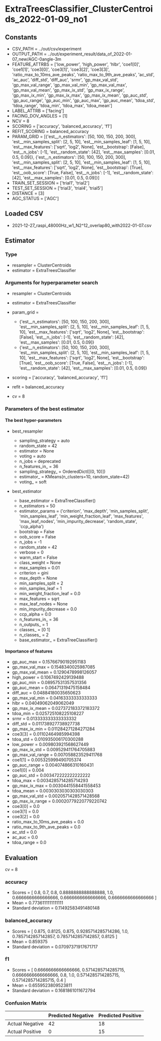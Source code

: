 # ExtraTreesClassifier_ClusterCentroids_2022-01-09_no1
## Constants
- CSV_PATH = ../out/csv/experiment
- OUTPUT_PATH = ../out/experiment_result/data_of_2022-01-07_new/AGC-0angle-3m
- FEATURE_ATTRBS = ['low_power', 'high_power', 'hlbr', 'coe1[0]', 'coe1[1]', 'coe3[0]', 'coe3[1]', 'coe3[2]', 'coe3[3]', 'ratio_max_to_10ms_ave_peaks', 'ratio_max_to_9th_ave_peaks', 'ac_std', 'ac_auc', 'diff_std', 'diff_auc', 'srmr', 'gp_max_val_std', 'gp_max_val_range', 'gp_max_val_min', 'gp_max_val_max', 'gp_max_val_mean', 'gp_max_ix_std', 'gp_max_ix_range', 'gp_max_ix_min', 'gp_max_ix_max', 'gp_max_ix_mean', 'gp_auc_std', 'gp_auc_range', 'gp_auc_min', 'gp_auc_max', 'gp_auc_mean', 'tdoa_std', 'tdoa_range', 'tdoa_min', 'tdoa_max', 'tdoa_mean']
- LABEL_ATTRB = ['facing']
- FACING_DOV_ANGLES = [1]
- NCV = 8
- SCORING = ['accuracy', 'balanced_accuracy', 'f1']
- REFIT_SCORING = balanced_accuracy
- PARAM_GRID = [{'est__n_estimators': [50, 100, 150, 200, 300], 'est__min_samples_split': [2, 5, 10], 'est__min_samples_leaf': [1, 5, 10], 'est__max_features': ['sqrt', 'log2', None], 'est__bootstrap': [False], 'est__n_jobs': [-1], 'est__random_state': [42], 'est__max_samples': [0.01, 0.5, 0.09]}, {'est__n_estimators': [50, 100, 150, 200, 300], 'est__min_samples_split': [2, 5, 10], 'est__min_samples_leaf': [1, 5, 10], 'est__max_features': ['sqrt', 'log2', None], 'est__bootstrap': [True], 'est__oob_score': [True, False], 'est__n_jobs': [-1], 'est__random_state': [42], 'est__max_samples': [0.01, 0.5, 0.09]}]
- TRAIN_SET_SESSION = ['trial1', 'trial2']
- TEST_SET_SESSION = ['trial3', 'trial4', 'trial5']
- DISTANCE = [3]
- AGC_STATUS = ['AGC']

## Loaded CSV
- 2021-12-27_raspi_48000Hz_w1_N2^12_overlap80_with2022-01-07.csv

## Estimator
### Type
- resampler = ClusterCentroids
- estimator = ExtraTreesClassifier

### Arguments for hyperparameter search
- resampler = ClusterCentroids
- estimator = ExtraTreesClassifier
- param_grid = 
	- {'est__n_estimators': [50, 100, 150, 200, 300], 'est__min_samples_split': [2, 5, 10], 'est__min_samples_leaf': [1, 5, 10], 'est__max_features': ['sqrt', 'log2', None], 'est__bootstrap': [False], 'est__n_jobs': [-1], 'est__random_state': [42], 'est__max_samples': [0.01, 0.5, 0.09]}
	- {'est__n_estimators': [50, 100, 150, 200, 300], 'est__min_samples_split': [2, 5, 10], 'est__min_samples_leaf': [1, 5, 10], 'est__max_features': ['sqrt', 'log2', None], 'est__bootstrap': [True], 'est__oob_score': [True, False], 'est__n_jobs': [-1], 'est__random_state': [42], 'est__max_samples': [0.01, 0.5, 0.09]}

- scoring = ['accuracy', 'balanced_accuracy', 'f1']
- refit = balanced_accuracy
- cv = 8

### Parameters of the best estimator
#### The best hyper-parameters
- best_resampler
	- sampling_strategy = auto
	- random_state = 42
	- estimator = None
	- voting = auto
	- n_jobs = deprecated
	- n_features_in_ = 36
	- sampling_strategy_ = OrderedDict([(0, 10)])
	- estimator_ = KMeans(n_clusters=10, random_state=42)
	- voting_ = soft

- best_estimator
	- base_estimator = ExtraTreeClassifier()
	- n_estimators = 50
	- estimator_params = ('criterion', 'max_depth', 'min_samples_split', 'min_samples_leaf', 'min_weight_fraction_leaf', 'max_features', 'max_leaf_nodes', 'min_impurity_decrease', 'random_state', 'ccp_alpha')
	- bootstrap = False
	- oob_score = False
	- n_jobs = -1
	- random_state = 42
	- verbose = 0
	- warm_start = False
	- class_weight = None
	- max_samples = 0.01
	- criterion = gini
	- max_depth = None
	- min_samples_split = 2
	- min_samples_leaf = 1
	- min_weight_fraction_leaf = 0.0
	- max_features = sqrt
	- max_leaf_nodes = None
	- min_impurity_decrease = 0.0
	- ccp_alpha = 0.0
	- n_features_in_ = 36
	- n_outputs_ = 1
	- classes_ = [0 1]
	- n_classes_ = 2
	- base_estimator_ = ExtraTreeClassifier()

#### Importance of features
- gp_auc_max = 0.15766790192951183
- gp_max_val_max = 0.1548340025987085
- gp_max_val_mean = 0.1290478998126057
- high_power = 0.1067492429139488
- gp_auc_min = 0.08957531357531356
- gp_auc_mean = 0.06471319475158484
- diff_auc = 0.04884180035650623
- gp_max_val_min = 0.04163333333333333
- hlbr = 0.04049062049062049
- gp_max_ix_mean = 0.027372183372183372
- tdoa_min = 0.025725108225108227
- srmr = 0.013333333333333332
- diff_std = 0.011738927738927738
- gp_max_ix_min = 0.011284271284271284
- coe3[3] = 0.01102464985994398
- tdoa_std = 0.010935006170300288
- low_power = 0.009803921568627449
- gp_max_ix_std = 0.009529411764705883
- gp_max_val_range = 0.007058823529411768
- coe1[1] = 0.005325999490705374
- gp_auc_range = 0.004074866310160431
- coe1[0] = 0.004
- gp_auc_std = 0.003472222222222222
- tdoa_max = 0.0034285714285714293
- gp_max_ix_max = 0.0030441558441558453
- tdoa_mean = 0.0030303030303030303
- gp_max_val_std = 0.0020571428571428568
- gp_max_ix_range = 0.00020779220779220742
- coe3[0] = 0.0
- coe3[1] = 0.0
- coe3[2] = 0.0
- ratio_max_to_10ms_ave_peaks = 0.0
- ratio_max_to_9th_ave_peaks = 0.0
- ac_std = 0.0
- ac_auc = 0.0
- tdoa_range = 0.0

## Evaluation
cv = 8
### accuracy
- Scores = [ 0.8, 0.7, 0.8, 0.8888888888888888, 1.0, 0.6666666666666666, 0.6666666666666666, 0.6666666666666666 ]
- Mean = 0.7736111111111111
- Standard deviation = 0.11492583491480148

### balanced_accuracy
- Scores = [ 0.875, 0.8125, 0.875, 0.9285714285714286, 1.0, 0.7857142857142857, 0.7857142857142857, 0.8125 ]
- Mean = 0.859375
- Standard deviation = 0.07097371917671717

### f1
- Scores = [ 0.6666666666666666, 0.5714285714285715, 0.6666666666666666, 0.8, 1.0, 0.5714285714285715, 0.5714285714285715, 0.4 ]
- Mean = 0.6559523809523811
- Standard deviation = 0.1681861011672794

### Confusion Matrix
|  | Predicted Negative | Predicted Positive |
| --- | --- | --- |
| Actual Negative | 42 | 18 |
| Actual Positive | 0 | 15 |

      